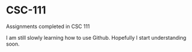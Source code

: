 # CSC-111
Assignments completed in CSC 111

I am still slowly learning how to use Github. Hopefully I start understanding soon.
